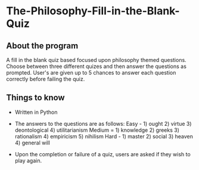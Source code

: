# The-Philosophy-Fill-in-the-Blank-Quiz

## About the program

A fill in the blank quiz based focused upon philosophy themed questions. Choose between three different quizes 
and then answer the questions as prompted. User's are given up to 5 chances to answer each question correctly 
before failing the quiz. 

## Things to know

- Written in Python

- The answers to the questions are as follows:
Easy - 1) ought 2) virtue 3) deontological 4) utilitarianism
Medium = 1) knowledge 2) greeks 3) rationalism 4) empiricism 5) nihilism
Hard - 1) master 2) social 3) heaven 4) general will

- Upon the completion or failure of a quiz, users are asked if they wish to play again.


